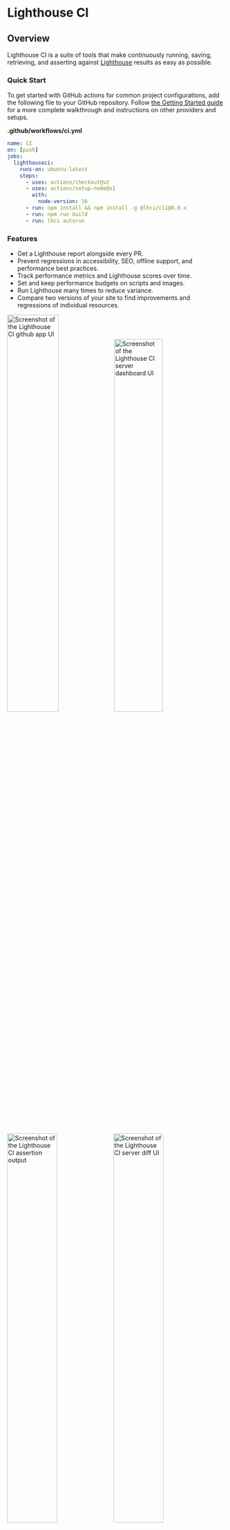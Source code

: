 # Lighthouse CI

## Overview

Lighthouse CI is a suite of tools that make continuously running, saving, retrieving, and asserting against [Lighthouse](https://github.com/GoogleChrome/lighthouse) results as easy as possible.

### Quick Start

To get started with GitHub actions for common project configurations, add the following file to your GitHub repository. Follow [the Getting Started guide](./docs/getting-started.md) for a more complete walkthrough and instructions on other providers and setups.

**.github/workflows/ci.yml**

```yaml
name: CI
on: [push]
jobs:
  lighthouseci:
    runs-on: ubuntu-latest
    steps:
      - uses: actions/checkout@v2
      - uses: actions/setup-node@v1
        with:
          node-version: 16
      - run: npm install && npm install -g @lhci/cli@0.8.x
      - run: npm run build
      - run: lhci autorun
```

### Features

- Get a Lighthouse report alongside every PR.
- Prevent regressions in accessibility, SEO, offline support, and performance best practices.
- Track performance metrics and Lighthouse scores over time.
- Set and keep performance budgets on scripts and images.
- Run Lighthouse many times to reduce variance.
- Compare two versions of your site to find improvements and regressions of individual resources.

<img src="https://user-images.githubusercontent.com/2301202/70814696-a4c41a00-1d91-11ea-9ed9-77811939c244.png"
alt="Screenshot of the Lighthouse CI github app UI" width="48.5%"> <img src="https://user-images.githubusercontent.com/2301202/79480502-c8af9a80-7fd3-11ea-8087-52f6c8ba6f03.png"
alt="Screenshot of the Lighthouse CI server dashboard UI" width="47%">
<img src="https://user-images.githubusercontent.com/2301202/70814842-ef459680-1d91-11ea-8b55-bb5d44eeb969.png"
alt="Screenshot of the Lighthouse CI assertion output" width="48%"> <img src="https://user-images.githubusercontent.com/2301202/70814650-85c58800-1d91-11ea-925e-af9d03f1b20d.png"
alt="Screenshot of the Lighthouse CI server diff UI" width="48%">

### Documentation

If you're already familiar with continuous integration and have an existing process, start with [Getting Started](./docs/getting-started.md).

If you're _not_ familiar with continuous integration, start with [Introduction to CI](./docs/introduction-to-ci.md).

- [Introduction to CI](./docs/introduction-to-ci.md)
- [Getting Started](./docs/getting-started.md)
- [Architecture](./docs/architecture.md)
- [Troubleshooting / FAQs](./docs/troubleshooting.md)
- [Configuration](./docs/configuration.md)
- [Server](./docs/server.md)
- [Versioning Policy](./docs/version-policy.md)

## Related Community Projects

A collection of projects using Lighthouse CI written by the community. If you're using Lighthouse CI in your open source project, open a PR to add it here!

- [Lighthouse CI GitHub Action](https://github.com/treosh/lighthouse-ci-action) - Automatically run Lighthouse CI on every PR with GitHub Actions, no infrastructure required.

- [Lighthouse CI Starter Example](https://github.com/hchiam/learning-lighthouse-ci) - A minimal example repo that you can use as a template when starting from scratch, offers a beginner-friendly quickstart guide using create-react-app.

## Community Guides

A collection of unofficial blog posts, tutorials, and guides written by the community on using Lighthouse CI. If you've written up a guide to using Lighthouse CI in your project, open a PR to add it here!

**NOTE:** This is not official documentation. You're encouraged to familiarize yourself with Lighthouse CI and read through [Getting Started](./docs/getting-started.md) before continuing.

- [Integrate Lighthouse CI for static website generator](https://blog.akansh.com/integrate-lighthouse-ci-with-static-site-generators/) - An article on integrating Lighthouse CI with static website generators like Gatsby, Jekyll, etc.
- [Automating Google Lighthouse audits and uploading results to Azure](https://keepinguptodate.com/pages/2021/07/automating-google-lighthouse-upload-to-azure/) - This article covers configuring Lighthouse CI to run against a website and uploading the results to a Lighthouse CI server Docker container running both locally and in Azure.

## Contributing

We welcome contributions to lighthouse-ci! Read our [contributing guide](./CONTRIBUTING.md) to get started.
